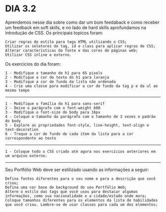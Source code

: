 # DIA 3.2

Aprendemos nesse dia sobre como dar um bom feedaback e como receber um feedback em soft skills, e no lado de hard skills aprofundamos na introdução de CSS.
Os principais topicos foram:

    Criar regras de estilo para tags HTML utilizando o CSS;
    Utilizar os seletores de tag, id e class para aplicar regras de CSS;
    Alterar características da fonte e das cores de páginas web;
    Utilizar CSS inline e externo.

Os exercicios do dia foram: 

    1 - Modifique o tamanho do h1 para 65 pixels
    2 - Modifique a cor do texto do h1 para laranja
    3 - Modifique a cor de fundo da lista não ordenada
    4 - Crie uma classe para modificar a cor de fundo da tag p e da ul ao mesmo tempo
-----------
    1 - Modifique o família do h1 para sans-serif
    2 - Deixe o parágrafo com o font-weight 600
    3 - Modifique o font-size do body para 16px
    4 - Coloque o tamanho do parágrafo com o tamanho de 3 vezes o padrão do body
    5 - Explore as propriedades font-style, line-height, text-align e text-decoration
    6 - Troque a cor de fundo de cada item da lista para a cor correspondente ao texto
-----------
    1 - Coloque todo o CSS criado até agora nos exercícios anteriores em um arquivo externo.
-----------
 Seu Portfólio Web deve ser estilizado usando as informações a seguir:

    Defina fontes diferentes para o seu nome e para a descrição que você criou;
    Defina uma cor base de background do seu Portfólio Web;
    Altere o estilo das tags que você usou para destacar algumas informações, como sua nacionalidade e a cidade/estado onde mora;
    Coloque tamanhos diferentes para os elementos da lista de habilidades que você criou. Lembre-se de usar classes para cada um dos elementos;

    
    
